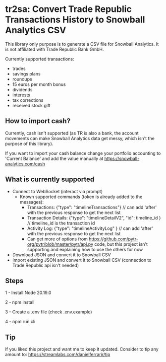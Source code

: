 # tr2sa: Convert Trade Republic Transactions History to Snowball Analytics CSV

This library only purpose is to generate a CSV file for Snowball Analytics. It is not affiliated with Trade Republic Bank GmbH.

Currently supported transactions:

- trades
- savings plans
- roundups
- 15 euros per month bonus
- dividends
- interests
- tax corrections
- received stock gift

## How to import cash?

Currently, cash isn't supported (as TR is also a bank, the account movements can make Snowball Analytics data get messy, which isn't the purpose of this library).

If you want to import your cash balance change your portfolio accounting to 'Current Balance' and add the value manually at https://snowball-analytics.com/cash

## What is currently supported

- Connect to WebSocket (interact via prompt)
  - Known supported commands (token is already added to the messages):
    - Transactions: {"type": "timelineTransactions"} // can add 'after' with the previous response to get the next list
    - Transaction Details: {"type": "timelineDetailV2", "id": timeline_id } // timeline_id is the transaction id
    - Activity Log: {"type": "timelineActivityLog" } // can add 'after' with the previous response to get the next list
    - Can get more of options from https://github.com/pytr-org/pytr/blob/master/pytr/api.py code, but this project isn't supporting and explaining how to use the others for now
- Download JSON and convert it to Snowball CSV
- Import existing JSON and convert it to Snowball CSV (connection to Trade Republic api isn't needed)

## Steps

1 - Install Node 20.19.0

2 - npm install

3 - Create a .env file (check .env.example)

4 - npm run cli

## Tip

If you liked this project and want me to keep it updated. Consider to tip any amount to:
https://streamlabs.com/danielferrarir/tip
